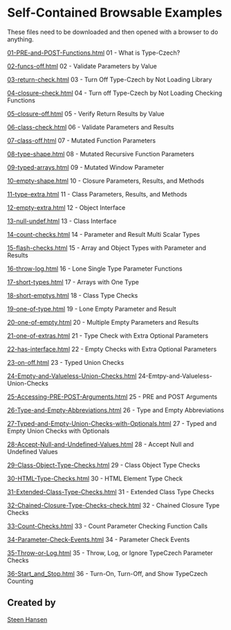 
# Self-Contained Browsable Examples

These files need to be downloaded and then opened with a browser to do anything.

[01-PRE-and-POST-Functions.html](
samples/01-PRE-and-POST-Functions.html
) 01 - What is Type-Czech?

[02-funcs-off.html](
samples/02-funcs-off.html
) 02 - Validate Parameters by Value

[03-return-check.html](
samples/03-return-check.html
) 03 - Turn Off Type-Czech by Not Loading Library

[04-closure-check.html](
samples/04-closure-check.html
) 04 - Turn off Type-Czech by Not Loading Checking Functions

[05-closure-off.html](
samples/05-closure-off.html
) 05 - Verify Return Results by Value

[06-class-check.html](
samples/06-class-check.html
) 06 - Validate Parameters and Results

[07-class-off.html](
samples/07-class-off.html
) 07 - Mutated Function Parameters

[08-type-shape.html](
samples/08-type-shape.html
) 08 - Mutated Recursive Function Parameters

[09-typed-arrays.html](
samples/09-typed-arrays.html
) 09 - Mutated Window Parameter

[10-empty-shape.html](
samples/10-empty-shape.html
) 10 - Closure Parameters, Results, and Methods

[11-type-extra.html](
samples/11-type-extra.html
) 11 - Class Parameters, Results, and Methods

[12-empty-extra.html](
samples/12-empty-extra.html
) 12 - Object Interface

[13-null-undef.html](
samples/13-null-undef.html
) 13 - Class Interface

[14-count-checks.html](
samples/14-count-checks.html
) 14 - Parameter and Result Multi Scalar Types

[15-flash-checks.html](
samples/15-flash-checks.html
) 15 - Array and Object Types with Parameter and Results

[16-throw-log.html](
samples/16-throw-log.html
) 16 - Lone Single Type Parameter Functions

[17-short-types.html](
samples/17-short-types.html
) 17 - Arrays with One Type

[18-short-emptys.html](
samples/18-short-emptys.html
) 18 - Class Type Checks

[19-one-of-type.html](
samples/19-one-of-type.html
) 19 - Lone Empty Parameter and Result

[20-one-of-empty.html](
samples/20-one-of-empty.html
) 20 - Multiple Empty Parameters and Results

[21-one-of-extras.html](
samples/21-one-of-extras.html
) 21 - Type Check with Extra Optional Parameters

[22-has-interface.html](
samples/22-has-interface.html
) 22 - Empty Checks with Extra Optional Parameters

[23-on-off.html](
samples/23-on-off.html
) 23 - Typed Union Checks

[24-Empty-and-Valueless-Union-Checks.html](
samples/24-Empty-and-Valueless-Union-Checks.html
) 24-Emtpy-and-Valueless-Union-Checks

[25-Accessing-PRE-POST-Arguments.html](
samples/25-Accessing-PRE-POST-Arguments.html
) 25 - PRE and POST Arguments

[26-Type-and-Empty-Abbreviations.html](
samples/26-Type-and-Empty-Abbreviations.html
) 26 - Type and Empty Abbreviations

[27-Typed-and-Empty-Union-Checks-with-Optionals.html](
samples/27-Typed-and-Empty-Union-Checks-with-Optionals.html
) 27 - Typed and Empty Union Checks with Optionals

[28-Accept-Null-and-Undefined-Values.html](
samples/28-Accept-Null-and-Undefined-Values.html
) 28 - Accept Null and Undefined Values

[29-Class-Object-Type-Checks.html](
samples/29-Class-Object-Type-Checks.html
) 29 - Class Object Type Checks

[30-HTML-Type-Checks.html](
samples/30-HTML-Type-Checks.html
) 30 - HTML Element Type Check

[31-Extended-Class-Type-Checks.html](
samples/31-Extended-Class-Type-Checks.html
) 31 - Extended Class Type Checks

[32-Chained-Closure-Type-Checks-check.html](
samples/32-Chained-Closure-Type-Checks-check.html
) 32 - Chained Closure Type Checks

[33-Count-Checks.html](
samples/33-Count-Checks.html
) 33 - Count Parameter Checking Function Calls

[34-Parameter-Check-Events.html](
samples/34-Parameter-Check-Events.html
) 34 - Parameter Check Events

[35-Throw-or-Log.html](
samples/35-Throw-or-Log.html
) 35 - Throw, Log, or Ignore TypeCzech Parameter Checks

[36-Start_and_Stop.html](
samples/36-Start_and_Stop.html
) 36 - Turn-On, Turn-Off, and Show TypeCzech Counting

## Created by

[Steen Hansen](https://github.com/steenhansen)

